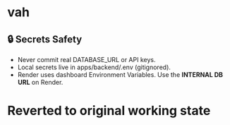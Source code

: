 # vah

## 🔒 Secrets Safety
- Never commit real DATABASE_URL or API keys.
- Local secrets live in apps/backend/.env (gitignored).
- Render uses dashboard Environment Variables. Use the **INTERNAL DB URL** on Render.
# Reverted to original working state
